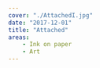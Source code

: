 ```yaml
---
cover: "./AttachedI.jpg"
date: "2017-12-01"
title: "Attached"
areas:
    - Ink on paper
    - Art
---
```

